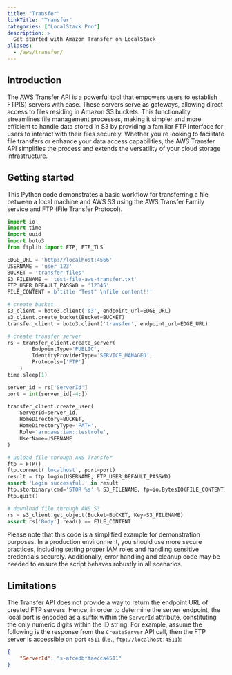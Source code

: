 ```yaml
---
title: "Transfer"
linkTitle: "Transfer"
categories: ["LocalStack Pro"]
description: >
  Get started with Amazon Transfer on LocalStack
aliases:
  - /aws/transfer/
---
```


## Introduction

The AWS Transfer API is a powerful tool that empowers users to establish FTP(S) servers with ease.
These servers serve as gateways, allowing direct access to files residing in Amazon S3 buckets.
This functionality streamlines file management processes, making it simpler and more efficient to handle data stored in S3 by providing a familiar FTP interface for users to interact with their files securely.
Whether you're looking to facilitate file transfers or enhance your data access capabilities, the AWS Transfer API simplifies the process and extends the versatility of your cloud storage infrastructure.

## Getting started
This Python code demonstrates a basic workflow for transferring a file between a local machine and AWS S3 using the AWS Transfer Family service and FTP (File Transfer Protocol).

```python
import io
import time
import uuid
import boto3
from ftplib import FTP, FTP_TLS

EDGE_URL = 'http://localhost:4566'
USERNAME = 'user_123'
BUCKET = 'transfer-files'
S3_FILENAME = 'test-file-aws-transfer.txt'
FTP_USER_DEFAULT_PASSWD = '12345'
FILE_CONTENT = b'title "Test" \nfile content!!'

# create bucket
s3_client = boto3.client('s3', endpoint_url=EDGE_URL)
s3_client.create_bucket(Bucket=BUCKET)
transfer_client = boto3.client('transfer', endpoint_url=EDGE_URL)

# create transfer server
rs = transfer_client.create_server(
        EndpointType='PUBLIC',
        IdentityProviderType='SERVICE_MANAGED',
        Protocols=['FTP']
    )
time.sleep(1)

server_id = rs['ServerId']
port = int(server_id[-4:])

transfer_client.create_user(
    ServerId=server_id,
    HomeDirectory=BUCKET,
    HomeDirectoryType='PATH',
    Role='arn:aws:iam::testrole',
    UserName=USERNAME
)

# upload file through AWS Transfer
ftp = FTP()
ftp.connect('localhost', port=port)
result = ftp.login(USERNAME, FTP_USER_DEFAULT_PASSWD)
assert 'Login successful.' in result
ftp.storbinary(cmd='STOR %s' % S3_FILENAME, fp=io.BytesIO(FILE_CONTENT))
ftp.quit()

# download file through AWS S3
rs = s3_client.get_object(Bucket=BUCKET, Key=S3_FILENAME)
assert rs['Body'].read() == FILE_CONTENT
```

Please note that this code is a simplified example for demonstration purposes.
In a production environment, you should use more secure practices, including setting proper IAM roles and handling sensitive credentials securely.
Additionally, error handling and cleanup code may be needed to ensure the script behaves robustly in all scenarios.

## Limitations 
The Transfer API does not provide a way to return the endpoint URL of created FTP servers.
Hence, in order to determine the server endpoint, the local port is encoded as a suffix within the `ServerId` attribute, constituting the only numeric digits within the ID string.
For example, assume the following is the response from the `CreateServer` API call, then the FTP server is accessible on port `4511` (i.e., `ftp://localhost:4511`):
```json
{
    "ServerId": "s-afcedbffaecca4511"
}
```
